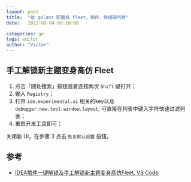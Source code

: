 ```yaml
---
layout: post
title:  "给 goland 配置成 fleet，插件、快捷键列表"
date:   2022-09-04 08:10:00

categories: go
tags: editor
author: "Victor"
---
```


## 手工解锁新主题变身高仿 Fleet

1. 点击「随处搜索」按钮或者连按两次 `Shift` 键打开；
2. 输入 `Registry`；
3. 打开 `ide.experimental.ui` 相关的key以及 `debugger.new.tool.window.layout`; 可直接在列表中键入字符快速过滤列表；
4. 重启开发工具即可；

关闭新 UI，在步骤 3 点击 `恢复默认设置` 按钮。

## 参考

* [IDEA插件一键解锁及手工解锁新主题变身高仿Fleet, VS Code](https://www.bilibili.com/video/BV1nW4y1Y7Ka?spm_id_from=333.999.0.0&vd_source=01880d66f14b1e64c622376868cbdec8)
